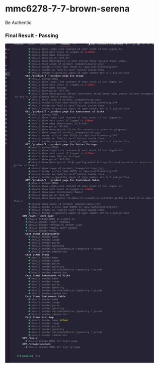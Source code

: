 # mmc6278-7-7-brown-serena

Be Authentic

### Final Result - Passing

![Final](./passing.png "Passing")
